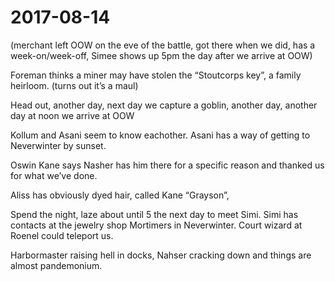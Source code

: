 # 2017-08-14

(merchant left OOW on the eve of the battle, got there when we did, has a week-on/week-off, Simee shows up 5pm the day after we arrive at OOW)

Foreman thinks a miner may have stolen the “Stoutcorps key”, a family heirloom. (turns out it’s a maul)

Head out, another day, next day we capture a goblin, another day, another day at noon we arrive at OOW

Kollum and Asani seem to know eachother. Asani has a way of getting to Neverwinter by sunset. 

Oswin Kane says Nasher has him there for a specific reason and thanked us for what we’ve done.

Aliss has obviously dyed hair, called Kane “Grayson”, 

Spend the night, laze about until 5 the next day to meet Simi. Simi has contacts at the jewelry shop Mortimers in Neverwinter. Court wizard at Roenel could teleport us.

Harbormaster raising hell in docks, Nahser cracking down and things are almost pandemonium.
